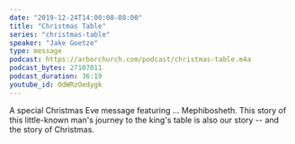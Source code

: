 ```yaml
---
date: "2019-12-24T14:00:00-08:00"
title: "Christmas Table"
series: "christmas-table"
speaker: "Jake Goetze"
type: message
podcast: https://arborchurch.com/podcast/christmas-table.m4a
podcast_bytes: 27107011
podcast_duration: 36:19
youtube_id: OdWRzOedygk
---
```


A special Christmas Eve message featuring ... Mephibosheth. This story of this little-known man's journey to the king's table is also our story -- and the story of Christmas. 
